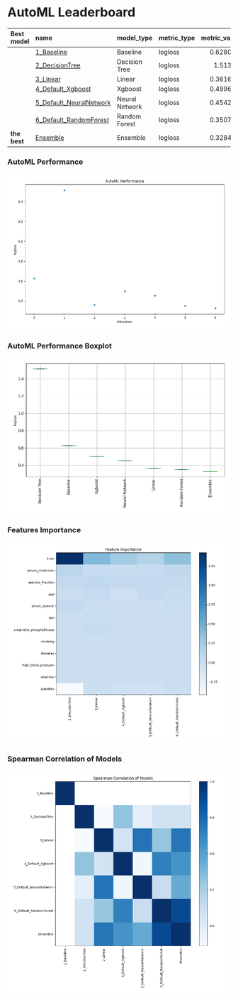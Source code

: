 # AutoML Leaderboard

| Best model   | name                                                         | model_type     | metric_type   |   metric_value |   train_time |
|:-------------|:-------------------------------------------------------------|:---------------|:--------------|---------------:|-------------:|
|              | [1_Baseline](1_Baseline/README.md)                           | Baseline       | logloss       |       0.628023 |        10.83 |
|              | [2_DecisionTree](2_DecisionTree/README.md)                   | Decision Tree  | logloss       |       1.51356  |        60.51 |
|              | [3_Linear](3_Linear/README.md)                               | Linear         | logloss       |       0.361632 |        16.68 |
|              | [4_Default_Xgboost](4_Default_Xgboost/README.md)             | Xgboost        | logloss       |       0.499665 |        17.22 |
|              | [5_Default_NeuralNetwork](5_Default_NeuralNetwork/README.md) | Neural Network | logloss       |       0.454204 |        10.87 |
|              | [6_Default_RandomForest](6_Default_RandomForest/README.md)   | Random Forest  | logloss       |       0.350767 |        24.25 |
| **the best** | [Ensemble](Ensemble/README.md)                               | Ensemble       | logloss       |       0.328403 |         4.29 |

### AutoML Performance
![AutoML Performance](ldb_performance.png)

### AutoML Performance Boxplot
![AutoML Performance Boxplot](ldb_performance_boxplot.png)

### Features Importance
![features importance across models](features_heatmap.png)



### Spearman Correlation of Models
![models spearman correlation](correlation_heatmap.png)

